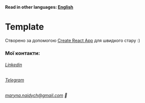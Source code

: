 **Read in other languages: [English](README.en.md)**

# Template
Створено за допомогою
[Create React App](https://github.com/facebook/create-react-app) для швидкого стару :)
### Мої контакти:
###### [Linkedin](https://www.linkedin.com/in/maryna-naidych-485197247/) 
###### [Telegram](https://t.me/MNISHAPPY) 
######  maryna.naidych@gmail.com :email: